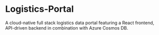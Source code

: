 # Logistics-Portal
A cloud-native full stack logistics data portal featuring a React frontend, API-driven backend in combination with Azure Cosmos DB.
